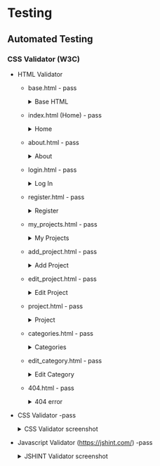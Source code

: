 # Testing

## Automated Testing 

### CSS Validator (W3C)
 * HTML Validator 

   * base.html - pass
     <details>
     <summary>Base HTML</summary>
     <br>

     ![Base HMTL results](./assets/readme_docs/automated_testing/w3c-validator-level-B1-page.JPG)

    </details>  

   * index.html (Home) - pass
      <details>
      <summary>Home</summary>
      <br>

      ![Home page results](./assets/readme_docs/automated_testing/w3c-validator-index-page.jpg.JPG)

      </details> 

   * about.html - pass

      <details>
      <summary>About</summary>
      <br>

      ![About page test results](./assets/readme_docs/automated_testing/w3c-validator-level-A1-page.jpg)

      </details> 


   * login.html - pass
     <details>
     <summary>Log In</summary>
     <br>

     ![Log in test results ](./assets/readme_docs/automated_testing/w3c-validator-level-B1-page.JPG)

    </details>  

    
   * register.html - pass
     <details>
     <summary>Register</summary>
     <br>

     ![Register page test reulst](./assets/readme_docs/automated_testing/w3c-validator-level-B1-page.JPG)

    </details>  

   * my_projects.html - pass
     <details>
     <summary>My Projects</summary>
     <br>

     ![My projects page test reulst](./assets/readme_docs/automated_testing/w3c-validator-level-B1-page.JPG)

    </details>      

   * add_project.html - pass
     <details>
     <summary>Add Project</summary>
     <br>

     ![Add project page test reulst](./assets/readme_docs/automated_testing/w3c-validator-level-B1-page.JPG)

    </details>  

   * edit_project.html - pass
     <details>
     <summary>Edit Project</summary>
     <br>

     ![Edit Project page test reulst](./assets/readme_docs/automated_testing/w3c-validator-level-B1-page.JPG)

    </details>  

   * project.html - pass
     <details>
     <summary>Project</summary>
     <br>

     ![Project page test reulst](./assets/readme_docs/automated_testing/w3c-validator-level-B1-page.JPG)

    </details>  

   * categories.html - pass
     <details>
     <summary>Categories</summary>
     <br>

     ![Categories page test reulst](./assets/readme_docs/automated_testing/w3c-validator-level-B1-page.JPG)

    </details>  

   * edit_category.html - pass
     <details>
     <summary>Edit Category</summary>
     <br>

     ![Edit Category page test reulst](./assets/readme_docs/automated_testing/w3c-validator-level-B1-page.JPG)

    </details>

    * 404.html - pass
        <details>
        <summary>404 error</summary>
        <br>

        ![404 error page test reulst](./assets/readme_docs/automated_testing/w3c-validator-level-B1-page.JPG)

        </details>      
      

    

 * CSS Validator -pass
    
   <details>
   <summary>CSS Validator screenshot</summary>
   <br>
 
   ![Stylesheet Valiation](./assets/readme_docs/automated_testing/w3c-css-validator.JPG)

   </details>  

  * Javascript Validator (https://jshint.com/) -pass

    <details>
    <summary>JSHINT Validator screenshot</summary>
    <br>
  
    ![Javascript Valiation](./assets/readme_docs/automated_testing/jshint-validator-javascript.JPG)

    </details>   
